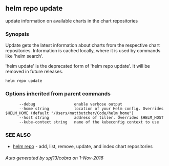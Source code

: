 ## helm repo update

update information on available charts in the chart repositories

### Synopsis



Update gets the latest information about charts from the respective chart repositories.
Information is cached locally, where it is used by commands like 'helm search'.

'helm update' is the deprecated form of 'helm repo update'. It will be removed in
future releases.


```
helm repo update
```

### Options inherited from parent commands

```
      --debug                 enable verbose output
      --home string           location of your Helm config. Overrides $HELM_HOME (default "/Users/mattbutcher/Code/helm_home")
      --host string           address of tiller. Overrides $HELM_HOST
      --kube-context string   name of the kubeconfig context to use
```

### SEE ALSO
* [helm repo](helm_repo.md)	 - add, list, remove, update, and index chart repositories

###### Auto generated by spf13/cobra on 1-Nov-2016
